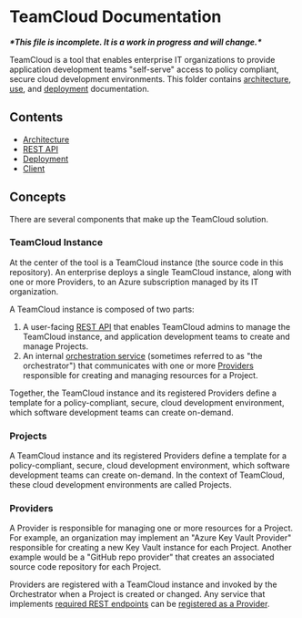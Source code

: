 # TeamCloud Documentation

***\*This file is incomplete. It is a work in progress and will change.\****

TeamCloud is a tool that enables enterprise IT organizations to provide application development teams "self-serve" access to policy compliant, secure cloud development environments.  This folder contains [architecture](architecture/README.md), [use](API.md), and [deployment](Deploy.md) documentation.

## Contents

- [Architecture](architecture/README.md)
- [REST API](API.md)
- [Deployment](Deploy.md)
- [Client](Client.md)

## Concepts

There are several components that make up the TeamCloud solution.

### TeamCloud Instance

At the center of the tool is a TeamCloud instance (the source code in this repository).  An enterprise deploys a single TeamCloud instance, along with one or more Providers, to an Azure subscription managed by its IT organization.

A TeamCloud instance is composed of two parts:

1. A user-facing [REST API](API.md) that enables TeamCloud admins to manage the TeamCloud instance, and application development teams to create and manage Projects.
2. An internal [orchestration service](architecture/Orchestrator.md) (sometimes referred to as "the orchestrator") that communicates with one or more [Providers](Providers.md) responsible for creating and managing resources for a Project.

Together, the TeamCloud instance and its registered Providers define a template for a policy-compliant, secure, cloud development environment, which software development teams can create on-demand.

### Projects

A TeamCloud instance and its registered Providers define a template for a policy-compliant, secure, cloud development environment, which software development teams can create on-demand.  In the context of TeamCloud, these cloud development environments are called Projects.

### Providers

A Provider is responsible for managing one or more resources for a Project.  For example, an organization may implement an "Azure Key Vault Provider" responsible for creating a new Key Vault instance for each Project.  Another example would be a "GitHub repo provider" that creates an associated source code repository for each Project.

Providers are registered with a TeamCloud instance and invoked by the Orchestrator when a Project is created or changed.  Any service that implements [required REST endpoints](Providers.md) can be [registered as a Provider](TeamCloudYaml.md).
